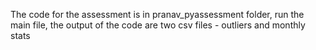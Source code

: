 The code for the assessment is in pranav_pyassessment folder, run the main file, the output of the code are two csv files - outliers and monthly stats
